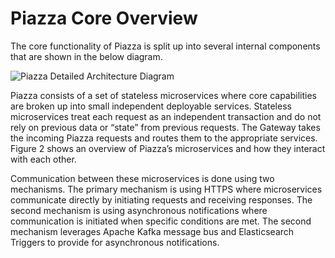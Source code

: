 # Piazza Core Overview

The core functionality of Piazza is split up into several internal
components that are shown in the below diagram.

![Piazza Detailed Architecture
Diagram](images/pz-hla-diagram-detailed.jpg)

Piazza consists of a set of stateless microservices where core
capabilities are broken up into small independent deployable services.
Stateless microservices treat each request as an independent transaction
and do not rely on previous data or “state” from previous requests. The
Gateway takes the incoming Piazza requests and routes them to the
appropriate services. Figure 2 shows an overview of Piazza’s
microservices and how they interact with each other.

Communication between these microservices is done using two mechanisms.
The primary mechanism is using HTTPS where microservices communicate
directly by initiating requests and receiving responses. The second
mechanism is using asynchronous notifications where communication is
initiated when specific conditions are met. The second mechanism
leverages Apache Kafka message bus and Elasticsearch Triggers to provide
for asynchronous notifications.
